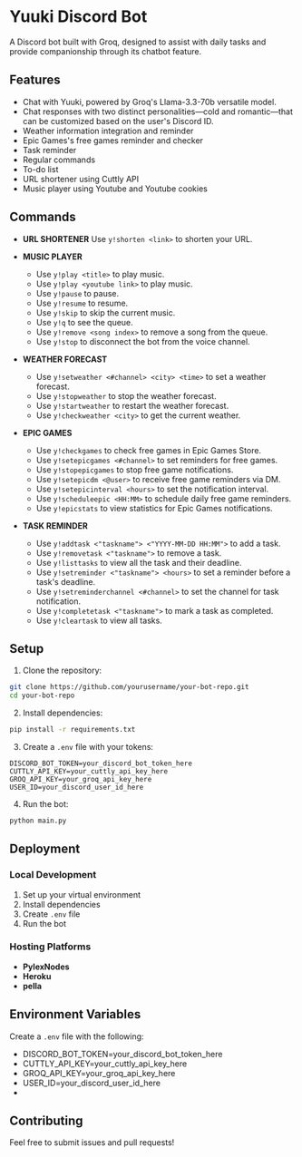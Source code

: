 # Yuuki Discord Bot

A Discord bot built with Groq, designed to assist with daily tasks and provide companionship through its chatbot feature.

## Features

- Chat with Yuuki, powered by Groq's Llama-3.3-70b versatile model.
- Chat responses with two distinct personalities—cold and romantic—that can be customized based on the user's Discord ID.
- Weather information integration and reminder
- Epic Games's free games reminder and checker
- Task reminder
- Regular commands
- To-do list
- URL shortener using Cuttly API
- Music player using Youtube and Youtube cookies

## Commands

- **URL SHORTENER**
   Use `y!shorten <link>` to shorten your URL.

- **MUSIC PLAYER**
  - Use `y!play <title>` to play music.
  - Use `y!play <youtube link>` to play music.
  - Use `y!pause` to pause.
  - Use `y!resume` to resume.
  - Use `y!skip` to skip the current music.
  - Use `y!q` to see the queue.
  - Use `y!remove <song index>` to remove a song from the queue.
  - Use `y!stop` to disconnect the bot from the voice channel.

- **WEATHER FORECAST**
  - Use `y!setweather <#channel> <city> <time>` to set a weather forecast.
  - Use `y!stopweather` to stop the weather forecast.
  - Use `y!startweather` to restart the weather forecast.
  - Use `y!checkweather <city>` to get the current weather.

- **EPIC GAMES**
  - Use `y!checkgames` to check free games in Epic Games Store.
  - Use `y!setepicgames <#channel>` to set reminders for free games.
  - Use `y!stopepicgames` to stop free game notifications.
  - Use `y!setepicdm <@user>` to receive free game reminders via DM.
  - Use `y!setepicinterval <hours>` to set the notification interval.
  - Use `y!scheduleepic <HH:MM>` to schedule daily free game reminders.
  - Use `y!epicstats` to view statistics for Epic Games notifications.
                   
- **TASK REMINDER**
  - Use `y!addtask <"taskname"> <"YYYY-MM-DD HH:MM">` to add a task.
  - Use `y!removetask <"taskname">` to remove a task.
  - Use `y!listtasks` to view all the task and their deadline.
  - Use `y!setreminder <"taskname"> <hours>` to set a reminder before a task's deadline.
  - Use `y!setreminderchannel <#channel>` to set the channel for task notification.
  - Use `y!completetask <"taskname">` to mark a task as completed.
  - Use `y!cleartask` to view all tasks.

## Setup

1. Clone the repository:
```bash
git clone https://github.com/yourusername/your-bot-repo.git
cd your-bot-repo
```

2. Install dependencies:
```bash
pip install -r requirements.txt
```

3. Create a `.env` file with your tokens:
```
DISCORD_BOT_TOKEN=your_discord_bot_token_here
CUTTLY_API_KEY=your_cuttly_api_key_here
GROQ_API_KEY=your_groq_api_key_here
USER_ID=your_discord_user_id_here
```

4. Run the bot:
```bash
python main.py
```

## Deployment

### Local Development
1. Set up your virtual environment
2. Install dependencies
3. Create `.env` file
4. Run the bot

### Hosting Platforms
- **PylexNodes**
- **Heroku**
- **pella**

## Environment Variables

Create a `.env` file with the following:
- DISCORD_BOT_TOKEN=your_discord_bot_token_here
- CUTTLY_API_KEY=your_cuttly_api_key_here
- GROQ_API_KEY=your_groq_api_key_here
- USER_ID=your_discord_user_id_here
- 
## Contributing

Feel free to submit issues and pull requests!
